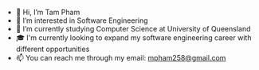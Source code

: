 - 👋 Hi, I’m Tam Pham
- 👀 I’m interested in Software Engineering
- 🌱 I’m currently studying Computer Science at University of Queensland
-  :mortar_board: I'm currently looking to expand my software engineering career with different opportunities
- 📫 You can reach me through my email: mpham258@gmail.com

<!---
TamPham147/TamPham147 is a ✨ special ✨ repository because its `README.md` (this file) appears on your GitHub profile.
You can click the Preview link to take a look at your changes.
--->
